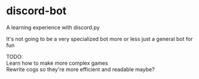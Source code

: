 # discord-bot
A learning experience with discord.py

It's not going to be a very specialized bot more or less just a general bot for fun

TODO:  
Learn how to make more complex games  
Rewrite cogs so they're more efficient and readable maybe?
